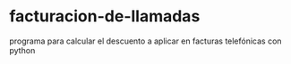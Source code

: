 # facturacion-de-llamadas
programa para calcular el descuento a aplicar en facturas telefónicas con python
